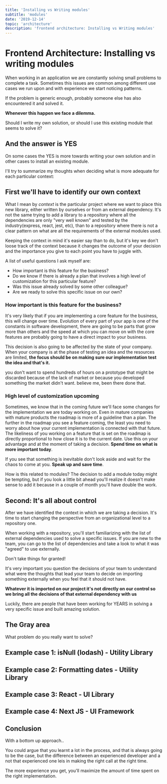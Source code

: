 ```yaml
---
title: 'Installing vs Writing modules'
subtitle: 'modules'
date: '2019-12-14'
topic: 'architecture'
description: 'frontend architecture: Installing vs Writing modules'
---
```


# Frontend Architecture: Installing vs writing modules

When working in an application we are constantly solving small problems to complete a task. Sometimes this issues are common among different use cases we run upon and with experience we start noticing patterns.

If the problem is generic enough, probably someone else has also encountered it and solved it.

**Whenever this happen we face a dilemma.**

Should I write my own solution, or should I use this existing module that seems to solve it?

## And the answer is YES

On some cases the YES is more towards writing your own solution and in other cases to install an existing module.

I'll try to summarize my thoughts when deciding what is more adequate for each particular context:

## First we'll have to identify our own context

What I mean by _context_ is the particular project where we want to place this new library, either written by ourselves or from an external dependency. It's not the same trying to add a library to a repository where all the dependencies are only "very well known" and tested by the industry(express, react, jest, etc), than to a repository where there is not a clear pattern on what are all the requirements of the external modules used.

Keeping the context in mind it's easier say than to do, but it's key we don't loose track of the context because it changes the outcome of your decision and the importance you give to each point you have to juggle with.

A list of useful questions I ask myself are:

- How important is this feature for the business?
- Do we know if there is already a plan that involves a high level of customization for this particular feature?
- Was this issue already solved by some other colleague?
- Are we ready to solve this specific issue on our own?

### How important is this feature for the business?

It's very likely that if you are implementing a core feature for the business, this will change over time. Evolution of every part of your app is one of the constants in software development, there are going to be parts that grow more than others and the speed at which you can move on with the core features are probably going to have a direct impact to your business.

This decision is also going to be affected by the state of your company. When your company is at the phase of testing an idea and the resources are limited, **the focus should be on making sure our implementation test the idea and that's it.**

you don't want to spend hundreds of hours on a prototype that might be discarded because of the lack of market or because you developed something the market didn't want. believe me, been there done that.

### High level of customization upcoming

Sometimes, we know that in the coming future we'll face some changes for the implementation we are today working on. Even in mature companies with mature products the roadmap is more of a guideline than a plan. The further in the roadmap you see a feature coming, the least you need to worry about how your current implementation is connected with that future. The likeliness of you working on a feature that is set on the roadmap is directly proportional to how close it is to the current date. Use this on your advantage and at the moment of taking a decision. **Spend time on what is more important today**.

If you see that something is inevitable don't look aside and wait for the chaos to come at you. **Speak up and save time**.

How is this related to modules? The decision to add a module today might be tempting, but if you look a little bit ahead you'll realize it doesn't make sense to add it because in a couple of month you'll have double the work.

## Second: It's all about control

After we have identified the context in which we are taking a decision. It's time to start changing the perspective from an organizational level to a repository one.

When working with a repository, you'll start familiarizing with the list of external dependencies used to solve a specific issues. If you are new to the team, you can go to the list of dependencies and take a look to what it was "agreed" to use externally.

Don't take things for granted!

It's very important you question the decisions of your team to understand what were the thoughts that lead your team to decide on importing something externally when you feel that it should not have.

**Whatever it is imported on our project it's not directly on our control so we bring all the decisions of that external dependency with us**

Luckily, there are people that have been working for YEARS in solving a very specific issue and built amazing solution.

## The Gray area

What problem do you really want to solve?

## Example case 1: isNull (lodash) - Utility Library

## Example case 2: Formatting dates - Utility Library

## Example case 3: React - UI Library

## Example case 4: Next JS - UI Framework

## Conclusion

With a bottom up approach..

You could argue that you learnt a lot in the process, and that is always going to be the case, but the difference between an experienced developer and a not that experienced one leis in making the right call at the right time.

The more experience you get, you'll maximize the amount of time spent on the right implementation.
